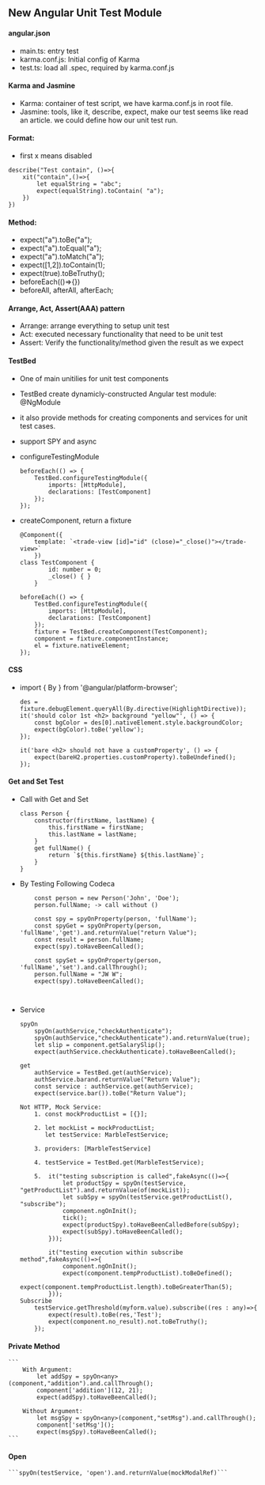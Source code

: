 ## New Angular Unit Test Module

#### angular.json
* main.ts: entry test 
* karma.conf.js: Initial config of Karma
* test.ts: load all .spec, required by karma.conf.js

#### Karma and Jasmine
* Karma: container of test script, we have karma.conf.js in root file.
* Jasmine: tools, like it, describe, expect, make our test seems like read an article. we could define how our unit test run.

#### Format:
* first x means disabled
```
describe("Test contain", ()=>{
    xit("contain",()=>{
        let equalString = "abc";
        expect(equalString).toContain( "a");
    })
})
```

#### Method:
* expect("a").toBe("a");
* expect("a").toEqual("a");
* expect("a").toMatch("a");
* expect([1,2]).toContain(1);
* expect(true).toBeTruthy();
* beforeEach(()=>{}) 
* beforeAll, afterAll, afterEach;

#### Arrange, Act, Assert(AAA) pattern
* Arrange: arrange everything to setup unit test
* Act: executed necessary functionality that need to be unit test
* Assert: Verify the functionality/method given the result as we expect

#### TestBed
* One of main unitilies for unit test components
* TestBed create dynamicly-constructed Angular test module: @NgModule
* it also provide methods for creating components and services for unit test cases.
* support SPY and async

* configureTestingModule
    ```
    beforeEach(() => {
        TestBed.configureTestingModule({
            imports: [HttpModule],
            declarations: [TestComponent]
        });
    });
    ```
* createComponent, return a fixture
    ```
    @Component({
        template: `<trade-view [id]="id" (close)="_close()"></trade-view>`
        })
    class TestComponent {
            id: number = 0;
            _close() { }
        }

    beforeEach(() => {
        TestBed.configureTestingModule({
            imports: [HttpModule],
            declarations: [TestComponent]
        });
        fixture = TestBed.createComponent(TestComponent);
        component = fixture.componentInstance; 
        el = fixture.nativeElement; 
    });
    ```

#### CSS
* import { By } from '@angular/platform-browser';
    
    ```
    des = fixture.debugElement.queryAll(By.directive(HighlightDirective));
    it('should color 1st <h2> background "yellow"', () => {
        const bgColor = des[0].nativeElement.style.backgroundColor;
        expect(bgColor).toBe('yellow');
    });
    
    it('bare <h2> should not have a customProperty', () => {
        expect(bareH2.properties.customProperty).toBeUndefined();
    });
    ```

#### Get and Set Test
* Call with Get and Set
    ```
    class Person {
        constructor(firstName, lastName) {
            this.firstName = firstName;
            this.lastName = lastName;
        }
        get fullName() {
            return `${this.firstName} ${this.lastName}`;
        }
    }
    ```
* By Testing Following Codeca
    ```
        const person = new Person('John', 'Doe');
        person.fullName; -> call without ()

        const spy = spyOnProperty(person, 'fullName');
        const spyGet = spyOnProperty(person, 'fullName','get').and.returnValue("return Value");
        const result = person.fullName;
        expect(spy).toHaveBeenCalled();

        const spySet = spyOnProperty(person, 'fullName','set').and.callThrough();
        person.fullName = "JW W";
        expect(spy).toHaveBeenCalled();

        
    ```
* Service
    ```
    spyOn
        spyOn(authService,"checkAuthenticate");
        spyOn(authService,"checkAuthenticate").and.returnValue(true);
        let slip = component.getSalarySlip();
        expect(authService.checkAuthenticate).toHaveBeenCalled();
    
    get
        authService = TestBed.get(authService);
        authService.barand.returnValue("Return Value");
        const service : authService.get(authService);
        expect(service.bar()).toBe("Return Value");

    Not HTTP, Mock Service:
        1. const mockProductList = [{}];

        2. let mockList = mockProductList;
           let testService: MarbleTestService;

        3. providers: [MarbleTestService]

        4. testService = TestBed.get(MarbleTestService);

        5.  it("testing subscription is called",fakeAsync(()=>{
                let productSpy = spyOn(testService, "getProductList").and.returnValue(of(mockList));
                let subSpy = spyOn(testService.getProductList(), "subscribe");
                component.ngOnInit();
                tick();
                expect(productSpy).toHaveBeenCalledBefore(subSpy);
                expect(subSpy).toHaveBeenCalled();
            }));

            it("testing execution within subscribe method",fakeAsync(()=>{
                component.ngOnInit();
                expect(component.tempProductList).toBeDefined();
                expect(component.tempProductList.length).toBeGreaterThan(5);
            }));
    Subscribe
        testService.getThreshold(myform.value).subscribe((res : any)=>{
            expect(result).toBe(res,'Test');
            expect(component.no_result).not.toBeTruthy();
        });

    ```
#### Private Method
    ```
        With Argument: 
            let addSpy = spyOn<any>(component,"addition").and.callThrough();
            component['addition'](12, 21);
            expect(addSpy).toHaveBeenCalled();

        Without Argument: 
            let msgSpy = spyOn<any>(component,"setMsg").and.callThrough();
            component['setMsg']();
            expect(msgSpy).toHaveBeenCalled();
    ```

#### Open
    ```spyOn(testService, 'open').and.returnValue(mockModalRef)```

